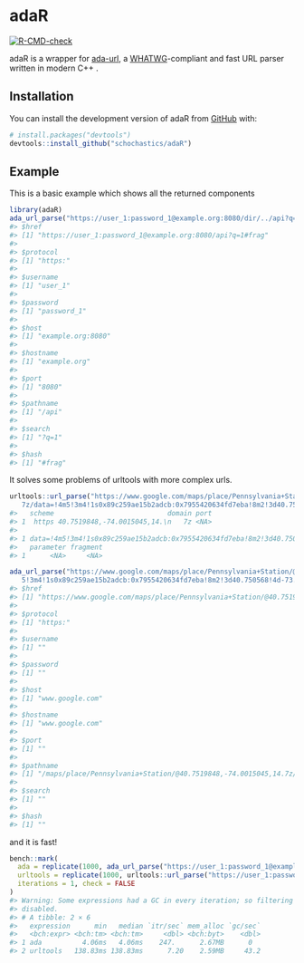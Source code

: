 
<!-- README.md is generated from README.Rmd. Please edit that file -->

# adaR

<!-- badges: start -->

[![R-CMD-check](https://github.com/schochastics/adaR/actions/workflows/R-CMD-check.yaml/badge.svg)](https://github.com/schochastics/adaR/actions/workflows/R-CMD-check.yaml)
<!-- badges: end -->

adaR is a wrapper for [ada-url](https://github.com/ada-url/ada), a
[WHATWG](https://url.spec.whatwg.org/#url-parsing)-compliant and fast
URL parser written in modern C++ .

## Installation

You can install the development version of adaR from
[GitHub](https://github.com/) with:

``` r
# install.packages("devtools")
devtools::install_github("schochastics/adaR")
```

## Example

This is a basic example which shows all the returned components

``` r
library(adaR)
ada_url_parse("https://user_1:password_1@example.org:8080/dir/../api?q=1#frag")
#> $href
#> [1] "https://user_1:password_1@example.org:8080/api?q=1#frag"
#> 
#> $protocol
#> [1] "https:"
#> 
#> $username
#> [1] "user_1"
#> 
#> $password
#> [1] "password_1"
#> 
#> $host
#> [1] "example.org:8080"
#> 
#> $hostname
#> [1] "example.org"
#> 
#> $port
#> [1] "8080"
#> 
#> $pathname
#> [1] "/api"
#> 
#> $search
#> [1] "?q=1"
#> 
#> $hash
#> [1] "#frag"
```

It solves some problems of urltools with more complex urls.

``` r
urltools::url_parse("https://www.google.com/maps/place/Pennsylvania+Station/@40.7519848,-74.0015045,14.
   7z/data=!4m5!3m4!1s0x89c259ae15b2adcb:0x7955420634fd7eba!8m2!3d40.750568!4d-73.993519")
#>   scheme                            domain port
#> 1  https 40.7519848,-74.0015045,14.\n   7z <NA>
#>                                                                                 path
#> 1 data=!4m5!3m4!1s0x89c259ae15b2adcb:0x7955420634fd7eba!8m2!3d40.750568!4d-73.993519
#>   parameter fragment
#> 1      <NA>     <NA>

ada_url_parse("https://www.google.com/maps/place/Pennsylvania+Station/@40.7519848,-74.0015045,14.7z/data=!4m
   5!3m4!1s0x89c259ae15b2adcb:0x7955420634fd7eba!8m2!3d40.750568!4d-73.993519")
#> $href
#> [1] "https://www.google.com/maps/place/Pennsylvania+Station/@40.7519848,-74.0015045,14.7z/data=!4m%20%20%205!3m4!1s0x89c259ae15b2adcb:0x7955420634fd7eba!8m2!3d40.750568!4d-73.993519"
#> 
#> $protocol
#> [1] "https:"
#> 
#> $username
#> [1] ""
#> 
#> $password
#> [1] ""
#> 
#> $host
#> [1] "www.google.com"
#> 
#> $hostname
#> [1] "www.google.com"
#> 
#> $port
#> [1] ""
#> 
#> $pathname
#> [1] "/maps/place/Pennsylvania+Station/@40.7519848,-74.0015045,14.7z/data=!4m%20%20%205!3m4!1s0x89c259ae15b2adcb:0x7955420634fd7eba!8m2!3d40.750568!4d-73.993519"
#> 
#> $search
#> [1] ""
#> 
#> $hash
#> [1] ""
```

and it is fast!

``` r
bench::mark(
  ada = replicate(1000, ada_url_parse("https://user_1:password_1@example.org:8080/dir/../api?q=1#frag")),
  urltools = replicate(1000, urltools::url_parse("https://user_1:password_1@example.org:8080/dir/../api?q=1#frag")),
  iterations = 1, check = FALSE
)
#> Warning: Some expressions had a GC in every iteration; so filtering is
#> disabled.
#> # A tibble: 2 × 6
#>   expression      min   median `itr/sec` mem_alloc `gc/sec`
#>   <bch:expr> <bch:tm> <bch:tm>     <dbl> <bch:byt>    <dbl>
#> 1 ada          4.06ms   4.06ms    247.      2.67MB      0  
#> 2 urltools   138.83ms 138.83ms      7.20    2.59MB     43.2
```
